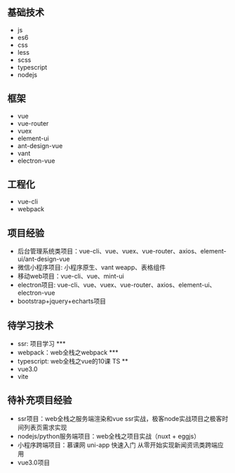 ## 基础技术

- js
- es6
- css
- less
- scss
- typescript
- nodejs


## 框架

- vue
- vue-router
- vuex
- element-ui
- ant-design-vue
- vant
- electron-vue


## 工程化

- vue-cli
- webpack

## 项目经验

- 后台管理系统类项目：vue-cli、vue、vuex、vue-router、axios、element-ui/ant-design-vue
- 微信小程序项目: 小程序原生、vant weapp、表格组件
- 移动web项目：vue-cli、vue、mint-ui
- electron项目: vue-cli、vue、vuex、vue-router、axios、element-ui、electron-vue
- bootstrap+jquery+echarts项目


## 待学习技术

- ssr: 项目学习 ***
- webpack：web全栈之webpack ***
- typescript: web全栈之vue的10课 TS **
- vue3.0
- vite

## 待补充项目经验

- ssr项目：web全栈之服务端渲染和vue ssr实战，极客node实战项目之极客时间列表页需求实现
- nodejs/python服务端项目：web全栈之项目实战（nuxt + eggjs）
- 小程序跨端项目：慕课网 uni-app 快速入门 从零开始实现新闻资讯类跨端应用
- vue3.0项目

